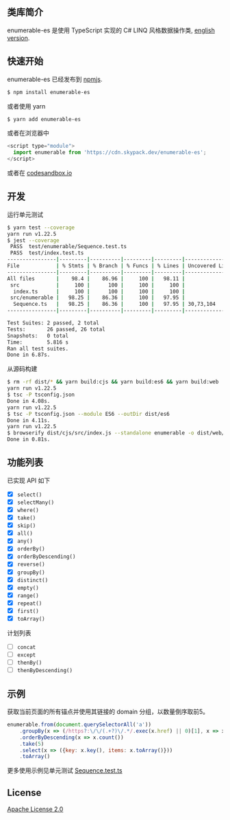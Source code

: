 ## 类库简介

enumerable-es 是使用 TypeScript 实现的 C# LINQ 风格数据操作类, [english version](https://github.com/leoninew/enumerable-es/blob/master/README.md).

## 快速开始

enumerable-es 已经发布到 [npmjs](https://www.npmjs.com/package/enumerable-es).

```bash
$ npm install enumerable-es
```

或者使用 yarn

```bash
$ yarn add enumerable-es
```

或者在浏览器中

```javascript
<script type="module">
  import enumerable from 'https://cdn.skypack.dev/enumerable-es';
</script>
```

或者在 [codesandbox.io](https://codesandbox.io/s/dazzling-montalcini-n56xs?file=/src/components/HelloWorld.vue)

## 开发

运行单元测试

```bash
$ yarn test --coverage
yarn run v1.22.5
$ jest --coverage
 PASS  test/enumerable/Sequence.test.ts
 PASS  test/index.test.ts
----------------|---------|----------|---------|---------|-------------------
File            | % Stmts | % Branch | % Funcs | % Lines | Uncovered Line #s
----------------|---------|----------|---------|---------|-------------------
All files       |    98.4 |    86.96 |     100 |   98.11 |
 src            |     100 |      100 |     100 |     100 |
  index.ts      |     100 |      100 |     100 |     100 |
 src/enumerable |   98.25 |    86.36 |     100 |   97.95 |
  Sequence.ts   |   98.25 |    86.36 |     100 |   97.95 | 30,73,104
----------------|---------|----------|---------|---------|-------------------

Test Suites: 2 passed, 2 total
Tests:       26 passed, 26 total
Snapshots:   0 total
Time:        5.816 s
Ran all test suites.
Done in 6.87s.
```

从源码构建

```bash
$ rm -rf dist/* && yarn build:cjs && yarn build:es6 && yarn build:web
yarn run v1.22.5
$ tsc -P tsconfig.json
Done in 4.08s.
yarn run v1.22.5
$ tsc -P tsconfig.json --module ES6 --outDir dist/es6
Done in 4.11s.
yarn run v1.22.5
$ browserify dist/cjs/src/index.js --standalone enumerable -o dist/web/bundle.js
Done in 0.81s.
```

## 功能列表

已实现 API 如下

- [x] `select()`
- [x] `selectMany()`
- [x] `where()`
- [x] `take()`
- [x] `skip()`
- [x] `all()`
- [x] `any()`
- [x] `orderBy()`
- [x] `orderByDescending()`
- [x] `reverse()`
- [x] `groupBy()`
- [x] `distinct()`
- [x] `empty()`
- [x] `range()`
- [x] `repeat()`
- [x] `first()`
- [x] `toArray()`

计划列表

- [ ] `concat`
- [ ] `except`
- [ ] `thenBy()`
- [ ] `thenByDescending()`

## 示例

获取当前页面的所有锚点并使用其链接的 domain 分组，以数量倒序取前5。

```javascript
enumerable.from(document.querySelectorAll('a'))
    .groupBy(x => (/https?:\/\/(.+?)\/.*/.exec(x.href) || 0)[1], x => x)
    .orderByDescending(x => x.count())
    .take(5)
    .select(x => ({key: x.key(), items: x.toArray()}))
    .toArray()
```

更多使用示例见单元测试 [Sequence.test.ts](https://github.com/leoninew/enumerable-es/blob/master/test/enumerable/Sequence.test.ts)

## License

[Apache License 2.0](https://github.com/leoninew/enumerable-es/blob/master/license.txt)